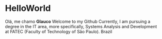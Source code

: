 # HelloWorld
Olá, me chamo **Glauco**
Welcome to my Github
Currently, I am pursuing a degree in the IT area, more specifically, Systems Analysis and Development at FATEC (Faculty of Technology of São Paulo). Brazil
